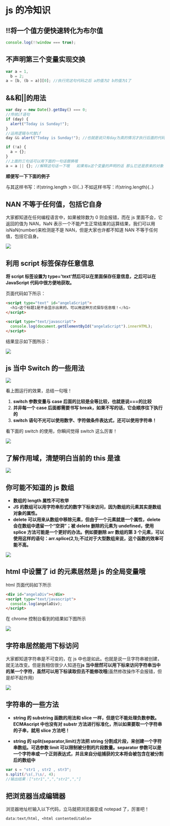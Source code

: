 # js 的冷知识

## !!将一个值方便快速转化为布尔值

```javascript
console.log(!!window === true);
```

## 不声明第三个变量实现交换

```javascript
var a = 1,
  b = 2;
a = [b, (b = a)][0]; //执行完这句代码之后 a的值为2 b的值为1了
```

## &&和||的用法

```javascript
var day = new Date().getDay() === 0;
//传统if语句
if (day) {
  alert("Today is Sunday!");
}
//运用逻辑与代替if
day && alert("Today is Sunday!"); //也就是说只有day为真的情况才执行后面的代码alert  一句简单的代码就实现了上面的if功能  强大吧
```

```javascript
if (!a) {
  a = {};
}
//上面的三句话可以用下面的一句话替换哦
a = a || {}; //解释这句话一下哦   如果有a这个变量的声明的话 那么它还是原来的对象  如果没有就给它创建一个对象
```

**顺便写一下下面的例子**

与其这样书写：if(string.length > 0){..}
不如这样书写：if(string.length){..}

## NAN 不等于任何值，包括它自身

大家都知道在任何编程语言中，如果被除数为 0 则会报错，而在 js 里面不会，它返回的值为 NAN，NaN 表示一个不能产生正常结果的运算结果，我们可以用 isNaN(number)来检测是不是 NAN，但是大家也许都不知道 NAN 不等于任何值，包括它自身。

![](img/console_NAN.png)

## 利用 script 标签保存任意信息

**将 script 标签设置为 type='text'然后可以在里面保存任意信息，之后可以在 JavaScript 代码中很方便地获取。**

页面代码如下所示：

```html
<script type="text" id="angelaScript">
  <h1>这个标题1是不会显示出来的，可以用这种方式保存信息哦！</h1>
</script>

<script type="text/javascript">
  console.log(document.getElementById("angelaScript").innerHTML);
</script>
```

结果显示如下图所示：

![](img/console_script.png)

## js 当中 Switch 的一些用法

![](img/console_switch.png)

看上图运行的效果，总结一句哦！

1. **switch 参数变量与 case 后面的比较是全等比较，也就是说===的比较**
2. **并非每一个 case 后面都需要书写 break，如果不写的话，它会顺序往下执行的**
3. **switch 语句不光可以使用数字、字符做条件表达式，还可以使用字符串！**

看下面的 switch 的使用，你瞬间觉得 switch 这么厉害！

![](img/switch.png)

## 了解作用域，清楚明白当前的 this 是谁

![](img/console_this.png)

## 你可能不知道的 js 数组

- **数组的 length 属性不可枚举**
- **JS 的数组可以用字符串形式的数字下标来访问，因为数组的元素其实是数组对象的属性。**
- **delete 可以用来从数组中移除元素，但由于一个元素就是一个属性，delete 会在数组中遗留一个“空洞”；被 delete 删除的元素为 undefined，使用 splice 方法可能是一个更好的办法。例如要删除 arr 数组的第 3 个元素，可以使用这样的语句：arr.splice(2,1);不过对于大型数组来说，这个函数的效率可能不高。**

![](img/console_array.png)

## html 中设置了 id 的元素居然是 js 的全局变量哦

html 页面代码如下所示

```html
<div id="angelaDiv"></div>
<script type="text/javascript">
  console.log(angelaDiv);
</script>
```

在 chrome 控制台看到的结果如下图所示

![](img/console_html_id.png)

## 字符串居然能用下标访问

大家都知道字符串是不可变的，在 js 中也是如此。也就是说一旦字符串被创建，就无法改变。但是我相信很少人知道在**js 当中居然可以用下标来访问字符串当中的某一个字符，虽然可以用下标读取但去不能修改哦**(虽然修改操作不会报错，但是却不起作用)

![](img/console_string_index.png)

## 字符串的一些方法

- **string 的 substring 函数的用法和 slice 一样，但是它不能处理负数参数。ECMAscript 中也没有对 substr 方法进行标准化，所以如果要取一个字符串的子串，就用 slice 方法吧！**

- **string 的 split(separator,limit)方法把 string 分割成片段，来创建一个字符串数组。可选参数 limit 可以限制被分割的片段数量。separator 参数可以是一个字符串或一个正则表达式，并且来自分组捕获的文本将会被包含在被分割后的数组中**

```javascript
var s = "str1 , str2 , str3";
s.split(/\s(,)\s/, 4);
//输出结果：["str1",",","str2",","]
```

## 把浏览器当成编辑器

浏览器地址栏输入以下代码，立马就把浏览器变成 notepad 了，厉害吧！

```
data:text/html, <html contenteditable>
```
